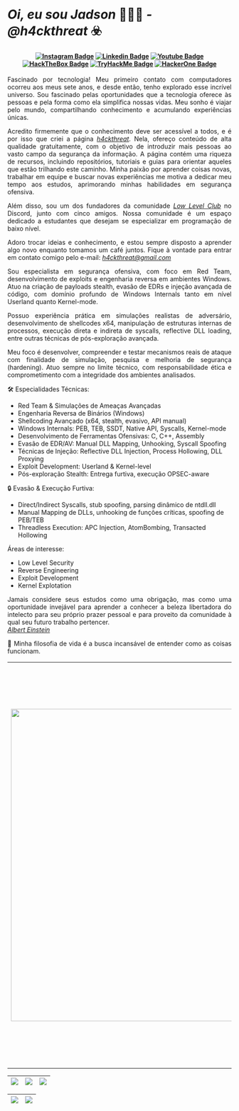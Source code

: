 # <i> Oi, eu sou Jadson </i>👨🏻‍💻<i> - @h4ckthreat</i> ☣️

<h4 align="center">
 
[![Instagram Badge](https://img.shields.io/badge/Instagram-E4405F?style=for-the-badge&logo=instagram&logoColor=white)](https://www.instagram.com/h4ckthreat/)
[![Linkedin Badge](https://img.shields.io/badge/-Linkedin-blue?style=for-the-badge&logo=Linkedin&logoColor=white)](https://www.linkedin.com/in/jadsonlsouza/)
[![Youtube Badge](https://img.shields.io/badge/YouTube-FF0000?style=for-the-badge&logo=youtube&logoColor=white)](https://www.youtube.com/@h4ckthreat)
[![HackTheBox Badge](https://img.shields.io/badge/HackTheBox-111927?style=for-the-badge&logo=Hack%20The%20Box&logoColor=9FEF00)](https://app.hackthebox.com/profile/1163217)
[![TryHackMe Badge](https://img.shields.io/badge/-TryHackMe-%23212C42?style=for-the-badge&logo=tryhackme&logoColor=white)](https://tryhackme.com/p/h4ckthreat)
[![HackerOne Badge](https://img.shields.io/badge/-HackerOne-%23494649?style=for-the-badge&logo=hackerone&logoColor=white)](https://hackerone.com/h4ckthreat)

</h4>

<p align="justify">Fascinado por tecnologia! Meu primeiro contato com computadores ocorreu aos meus sete anos, e desde então, tenho explorado esse incrível universo. Sou fascinado pelas oportunidades que a tecnologia oferece às pessoas e pela forma como ela simplifica nossas vidas. Meu sonho é viajar pelo mundo, compartilhando conhecimento e acumulando experiências únicas.</p>

<p align="justify">Acredito firmemente que o conhecimento deve ser acessível a todos, e é por isso que criei a página <a href="https://www.instagram.com/h4ckthreat/"><i>h4ckthreat</i></a>. Nela, ofereço conteúdo de alta qualidade gratuitamente, com o objetivo de introduzir mais pessoas ao vasto campo da segurança da informação. A página contém uma riqueza de recursos, incluindo repositórios, tutoriais e guias para orientar aqueles que estão trilhando este caminho. Minha paixão por aprender coisas novas, trabalhar em equipe e buscar novas experiências me motiva a dedicar meu tempo aos estudos, aprimorando minhas habilidades em segurança ofensiva.</p>

<p align="justify">Além disso, sou um dos fundadores da comunidade <a href="https://www.instagram.com/lowlevelclub/"><i>Low Level Club</i></a> no Discord, junto com cinco amigos. Nossa comunidade é um espaço dedicado a estudantes que desejam se especializar em programação de baixo nível.</p>

<p align="justify">Adoro trocar ideias e conhecimento, e estou sempre disposto a aprender algo novo enquanto tomamos um café juntos. Fique à vontade para entrar em contato comigo pelo e-mail: <a href="mailto:h4ckthreat@gmail.com"><i>h4ckthreat@gmail.com</i></a></p>

<p align="justify">Sou especialista em segurança ofensiva, com foco em Red Team, desenvolvimento de exploits e engenharia reversa em ambientes Windows. Atuo na criação de payloads stealth, evasão de EDRs e injeção avançada de código, com domínio profundo de Windows Internals tanto em nível Userland quanto Kernel-mode.</p>

<p align="justify">Possuo experiência prática em simulações realistas de adversário, desenvolvimento de shellcodes x64, manipulação de estruturas internas de processos, execução direta e indireta de syscalls, reflective DLL loading, entre outras técnicas de pós-exploração avançada.</p>

<p align="justify">Meu foco é desenvolver, compreender e testar mecanismos reais de ataque com finalidade de simulação, pesquisa e melhoria de segurança (hardening). Atuo sempre no limite técnico, com responsabilidade ética e comprometimento com a integridade dos ambientes analisados.</p>

🛠️ Especialidades Técnicas:
<ul>
        <li>
          Red Team & Simulações de Ameaças Avançadas
        </li>
        <li>
          Engenharia Reversa de Binários (Windows)
        </li>
        <li>
          Shellcoding Avançado (x64, stealth, evasivo, API manual)
        </li>
        <li>
          Windows Internals: PEB, TEB, SSDT, Native API, Syscalls, Kernel-mode
        </li>
        <li>
          Desenvolvimento de Ferramentas Ofensivas: C, C++, Assembly
        </li>
        <li>
          Evasão de EDR/AV: Manual DLL Mapping, Unhooking, Syscall Spoofing
        </li>
        <li>
          Técnicas de Injeção: Reflective DLL Injection, Process Hollowing, DLL Proxying
        </li>
        <li>
          Exploit Development: Userland & Kernel-level
        </li>
        <li>
          Pós-exploração Stealth: Entrega furtiva, execução OPSEC-aware
        </li>
</ul>

🔒 Evasão & Execução Furtiva:
<ul>
        <li>
          Direct/Indirect Syscalls, stub spoofing, parsing dinâmico de ntdll.dll
        </li>
        <li>
           Manual Mapping de DLLs, unhooking de funções críticas, spoofing de PEB/TEB
        </li>
        <li>
          Threadless Execution: APC Injection, AtomBombing, Transacted Hollowing
        </li>
</ul>

Áreas de interesse:
<ul>
        <li>
          Low Level Security
        </li>
        <li>
          Reverse Engineering
        </li>
        <li>
          Exploit Development
        </li>
        <li>
          Kernel Explotation
        </li>
</ul>
        

<p align="justify">Jamais considere seus estudos como uma obrigação, mas como uma oportunidade invejável para aprender a conhecer a beleza libertadora do intelecto para seu próprio prazer pessoal e para proveito da comunidade à qual seu futuro trabalho pertencer.
<a href="https://pt.wikipedia.org/wiki/Albert_Einstein"><br><i>Albert Einstein</i></br></a></p>

<p align="justify"> 🧠 Minha filosofia de vida é a busca incansável de entender como as coisas funcionam.</p>

<table border="0" cellspacing="0" cellpadding="0">
  <tr>
    <td style="border: 0";>
      <img width="700" src="https://i.imgur.com/7TxQnFN.png" />
    </td>
    <td style="border: 0";>
      <p align="justify">
        💻 Projeto focado em conteúdos de qualidade sobre segurança da informação: <a href="https://h4ckthreat.github.io/"><i>h4ckthreat</i><a/>.
              <p align="justify"> 
   </p>
      <p align="justify">
       🌙 Fazendo conteúdos diários em: <a href="https://www.instagram.com/h4ckthreat/"><i>h4ckthreat</a></i>, eu complemento esses conteúdos com: <a href="https://www.youtube.com/@h4ckthreat"><i>vídeos no Youtube</i></a>.
      </p>
      <h3>Outros lugares onde você pode me encontrar:</h3>
      <ul>
        <li>
          🐦 <a href="https://twitter.com/h4ckthreat"><i>Siga me no Twitter.</i></a>
        </li>
        <li>
          📺 <a href="https://www.youtube.com/@h4ckthreat/"><i>Inscreva-se no Youtube.</i></a>
        </li>
        <li>
          📷 <a href="https://www.instagram.com/h4ckthreat/"><i>Siga me no Instagram.</i></a>
        </li>
        <li>
          📬 <a href=mailto:h4ckthreat@gmail.com><i>Entre em contato comigo no e-mail.</i></a>
        </li>
      </ul>
    </td>
  </tr>
</table>

| ![](http://github-profile-summary-cards.vercel.app/api/cards/stats?username=h4ckthreat&theme=nord_dark) | ![](http://github-profile-summary-cards.vercel.app/api/cards/repos-per-language?username=h4ckthreat&hide=Html&theme=nord_dark) | ![](http://github-profile-summary-cards.vercel.app/api/cards/most-commit-language?username=h4ckthreat&theme=nord_dark) |
| :-: | :-: | :-: |

| ![](http://github-profile-summary-cards.vercel.app/api/cards/profile-details?username=h4ckthreat&theme=nord_dark) | ![](https://github-readme-streak-stats.herokuapp.com/?user=h4ckthreat&hide_border=true&date_format=M%20j%5B%2C%20Y%5D&background=2D3742&stroke=2D3742&ring=6bbbca&fire=6bbbca&currStreakNum=fff&sideNums=6bbbca&currStreakLabel=6bbbca&sideLabels=fff&dates=fff) |
| :-: | :-: |
